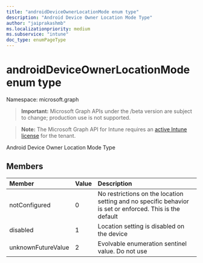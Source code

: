 ```yaml
---
title: "androidDeviceOwnerLocationMode enum type"
description: "Android Device Owner Location Mode Type"
author: "jaiprakashmb"
ms.localizationpriority: medium
ms.subservice: "intune"
doc_type: enumPageType
---
```


# androidDeviceOwnerLocationMode enum type

Namespace: microsoft.graph

> **Important:** Microsoft Graph APIs under the /beta version are subject to change; production use is not supported.

> **Note:** The Microsoft Graph API for Intune requires an [active Intune license](https://go.microsoft.com/fwlink/?linkid=839381) for the tenant.

Android Device Owner Location Mode Type

## Members
|Member|Value|Description|
|:---|:---|:---|
|notConfigured|0|No restrictions on the location setting and no specific behavior is set or enforced. This is the default|
|disabled|1|Location setting is disabled on the device|
|unknownFutureValue|2|Evolvable enumeration sentinel value. Do not use|
